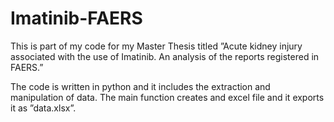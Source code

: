 # Imatinib-FAERS

This is part of my code for my Master Thesis titled ”Acute kidney injury associated with the use of Imatinib. An analysis of the reports registered in FAERS.”

The code is written in python and it includes the extraction and manipulation of data. The main function creates and excel file and it exports it as ”data.xlsx”.
